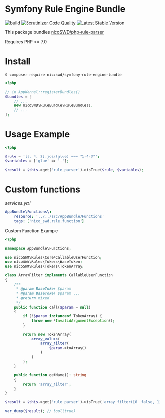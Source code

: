 Symfony Rule Engine Bundle
==========================

![build](https://travis-ci.org/nicoSWD/rule-engine-bundle.svg?branch=master)
[![Scrutinizer Code Quality](https://scrutinizer-ci.com/g/nicoSWD/rule-engine-bundle/badges/quality-score.png?b=master)](https://scrutinizer-ci.com/g/nicoSWD/rule-engine-bundle/?branch=master)
[![Latest Stable Version](https://img.shields.io/packagist/v/nicoswd/symfony-rule-engine-bundle.svg)](https://packagist.org/packages/nicoswd/symfony-rule-engine-bundle)


This package bundles [nicoSWD/php-rule-parser](https://github.com/nicoSWD/php-rule-parser)

Requires PHP >= 7.0

Install
=======

```shell
$ composer require nicoswd/symfony-rule-engine-bundle
```

```php
<?php

// in AppKernel::registerBundles()
$bundles = [
    // ...
    new nicoSWD\RuleBundle\RuleBundle(),
    // ...
];
```

Usage Example
=====
```php
<?php

$rule = '[1, 4, 3].join(glue) === "1-4-3"';
$variables = ['glue' => '-'];

$result = $this->get('rule_parser')->isTrue($rule, $variables);
```

Custom functions
================

_services.yml_

```yaml
AppBundle\Functions\:
    resource: '../../src/AppBundle/Functions'
    tags: ['nico_swd.rule.function']
```

Custom Function Example
```php
<?php

namespace AppBundle\Functions;

use nicoSWD\Rules\Core\CallableUserFunction;
use nicoSWD\Rules\Tokens\BaseToken;
use nicoSWD\Rules\Tokens\TokenArray;

class ArrayFilter implements CallableUserFunction
{
    /**
     * @param BaseToken $param
     * @param BaseToken $param ...
     * @return mixed
     */
    public function call($param = null)
    {
        if (!$param instanceof TokenArray) {
            throw new \InvalidArgumentException();
        }

        return new TokenArray(
            array_values(
                array_filter(
                    $param->toArray()
                )
            )
        );
    }

    public function getName(): string
    {
        return 'array_filter';
    }
}
```

```php
$result = $this->get('rule_parser')->isTrue('array_filter([0, false, 1]) === [1]');

var_dump($result); // bool(true)
```